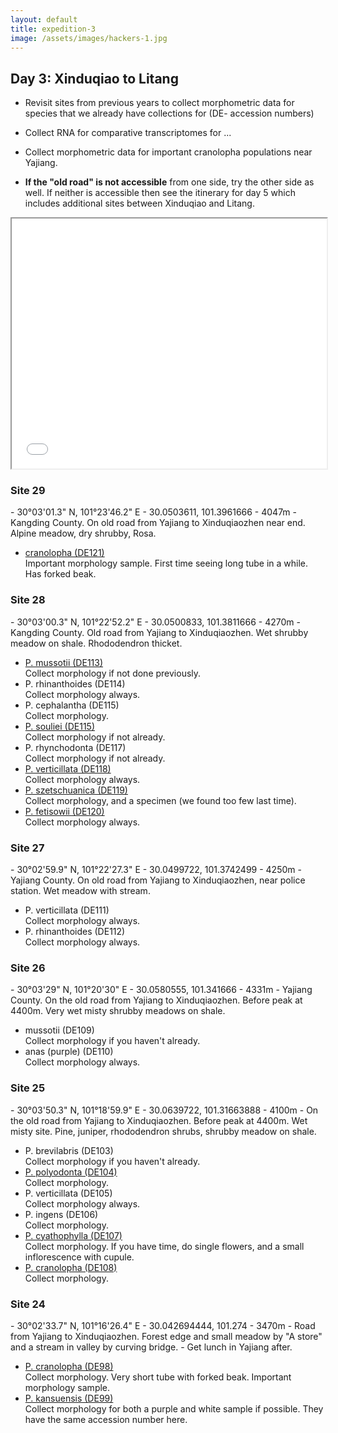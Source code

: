 ```yaml
---
layout: default
title: expedition-3
image: /assets/images/hackers-1.jpg
---
```



## Day 3: Xinduqiao to Litang

- Revisit sites from previous years to collect morphometric
  data for species that we already have collections for 
  (DE- accession numbers)

- Collect RNA for comparative transcriptomes for ...

- Collect morphometric data for important cranolopha populations near Yajiang.

- <b>If the "old road" is not accessible</b> from one side, try the other side
as well. If neither is accessible then see the itinerary for day 5 which 
includes additional sites between Xinduqiao and Litang.


 <iframe src="/assets/maps/day3.html" height='400px' width="100%" title="Iframe Example"></iframe> 



<h3 class="mt-5"> Site 29 </h3>
- 30°03'01.3" N, 101°23'46.2" E	
- 30.0503611, 101.3961666
- 4047m	
- Kangding County. On old road from Yajiang to Xinduqiaozhen near end.	Alpine meadow, dry shrubby, Rosa.

- [cranolopha (DE121)](/assets/flowers/DE121-cranolopha.jpg)  
Important morphology sample. First time seeing long tube in a while. Has
forked beak.



<h3 class="mt-5"> Site 28 </h3>
- 30°03'00.3" N,	101°22'52.2" E
- 30.0500833, 101.3811666
- 4270m	
- Kangding County. Old road from Yajiang to Xinduqiaozhen.	
Wet shrubby meadow on shale. Rhododendron thicket.

- [P. mussotii (DE113)](/assets/flowers/DE113-mussotii.jpg)  
Collect morphology if not done previously.
- P. rhinanthoides (DE114)  
Collect morphology always.
- P. cephalantha (DE115)   
Collect morphology.
- [P. souliei (DE115)](/assets/flowers/DE116-souliei.jpg)  
Collect morphology if not already.
- P. rhynchodonta (DE117)  
Collect morphology if not already.
- [P. verticillata (DE118)](/assets/flowers/DE118-verticillata.jpg)  
Collect morphology always.
- [P. szetschuanica (DE119)](/assets/flowers/DE119-szetschuanica.jpg)  
Collect morphology, and a specimen (we found too few last time).
- [P. fetisowii (DE120)](/assets/flowers/DE120-fetisowii.jpg)  
Collect morphology always.


<h3 class="mt-5"> Site 27 </h3>
- 30°02'59.9" N,	101°22'27.3" E
- 30.0499722, 101.3742499
- 4250m
- Yajiang County. On old road from Yajiang to Xinduqiaozhen, near police station. Wet meadow with stream.

- P. verticillata (DE111)  
Collect morphology always.
- P. rhinanthoides (DE112)  
Collect morphology always.



<h3 class="mt-5"> Site 26 </h3>
- 30°03'29" N,	101°20'30" E
- 30.0580555, 101.341666
- 4331m	
- Yajiang County. On the old road from Yajiang to Xinduqiaozhen. 
Before peak at 4400m.	Very wet misty shrubby meadows on shale.

- mussotii (DE109)  
Collect morphology if you haven't already.
- anas (purple) (DE110)  
Collect morphology always.


<h3 class="mt-5"> Site 25 </h3>
- 30°03'50.3" N, 101°18'59.9" E
- 30.0639722, 101.31663888
- 4100m 
- On the old road from Yajiang to Xinduqiaozhen. Before peak at 4400m.
Wet misty site. Pine, juniper, rhododendron shrubs, shrubby meadow on shale.

- P. brevilabris (DE103)  
Collect morphology if you haven't already.
- [P. polyodonta (DE104)](/assets/flowers/DE104-polyodonta.jpg)  
Collect morphology.
- P. verticillata (DE105)  
Collect morphology always.
- P. ingens (DE106)  
Collect morphology.
- [P. cyathophylla (DE107)](/assets/flowers/DE107-cyathophylla.jpg)  
Collect morphology. If you have time, do single flowers, 
and a small inflorescence with cupule.
- [P. cranolopha (DE108)](/assets/flowers/DE108-cranolopha.jpg)  
Collect morphology.




<h3 class="mt-5"> Site 24 </h3>
- 30°02'33.7" N, 101°16'26.4" E
- 30.042694444, 101.274
- 3470m
- Road from Yajiang to Xinduqiaozhen.	Forest edge and small meadow by "A store" and a stream in valley by curving bridge.
- Get lunch in Yajiang after.

- [P. cranolopha (DE98)](/assets/flowers/DE98-cranolopha.jpg)  
Collect morphology. Very short tube with forked beak. Important morphology sample.
- [P. kansuensis (DE99)](/assets/flowers/DE99-kansuensis.jpg)  
Collect morphology for both a purple and white sample if possible. They have
the same accession number here.



